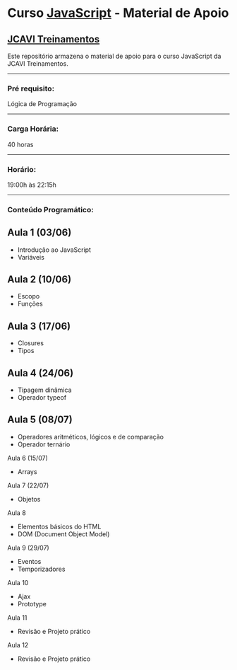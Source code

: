 # Curso [JavaScript](https://www.jcavitreinamentos.com.br/javascript) - Material de Apoio
## [JCAVI Treinamentos](https://www.jcavitreinamentos.com.br)
Este repositório armazena o material de apoio para o curso JavaScript da JCAVI Treinamentos.

---

### Pré requisito:
Lógica de Programação

---

### Carga Horária:
40 horas

---

### Horário:
19:00h às 22:15h

---

### Conteúdo Programático:

## Aula 1 (03/06)

* Introdução ao JavaScript
* Variáveis

## Aula 2 (10/06)

* Escopo
* Funções

## Aula 3 (17/06)

* Closures
* Tipos

## Aula 4 (24/06)

* Tipagem dinâmica
* Operador typeof

## Aula 5 (08/07)

* Operadores aritméticos, lógicos e de comparação
* Operador ternário

Aula 6 (15/07)

* Arrays

Aula 7 (22/07)

* Objetos

Aula 8

* Elementos básicos do HTML
* DOM (Document Object Model)

Aula 9 (29/07)

* Eventos
* Temporizadores

Aula 10

* Ajax
* Prototype

Aula 11

* Revisão e Projeto prático

Aula 12

* Revisão e Projeto prático

